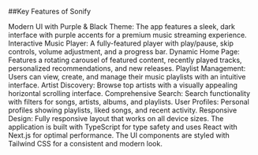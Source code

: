 
##Key Features of Sonify

Modern UI with Purple & Black Theme: The app features a sleek, dark interface with purple accents for a premium music streaming experience.
Interactive Music Player: A fully-featured player with play/pause, skip controls, volume adjustment, and a progress bar.
Dynamic Home Page: Features a rotating carousel of featured content, recently played tracks, personalized recommendations, and new releases.
Playlist Management: Users can view, create, and manage their music playlists with an intuitive interface.
Artist Discovery: Browse top artists with a visually appealing horizontal scrolling interface.
Comprehensive Search: Search functionality with filters for songs, artists, albums, and playlists.
User Profiles: Personal profiles showing playlists, liked songs, and recent activity.
Responsive Design: Fully responsive layout that works on all device sizes.
The application is built with TypeScript for type safety and uses React with Next.js for optimal performance. The UI components are styled with Tailwind CSS for a consistent and modern look.

